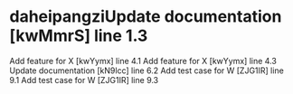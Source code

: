 # daheipangziUpdate documentation [kwMmrS] line 1.3
Add feature for X [kwYymx] line 4.1
Add feature for X [kwYymx] line 4.3
Update documentation [kN9lcc] line 6.2
Add test case for W [ZJG1IR] line 9.1
Add test case for W [ZJG1IR] line 9.3
